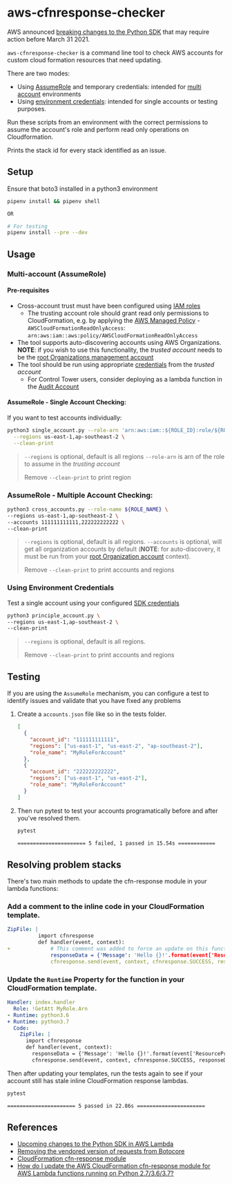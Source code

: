 # aws-cfnresponse-checker

AWS announced [breaking changes to the Python SDK](https://aws.amazon.com/blogs/compute/upcoming-changes-to-the-python-sdk-in-aws-lambda/) that may require action before March 31 2021.

`aws-cfnresponse-checker` is a command line tool to check AWS accounts for custom cloud formation resources that need updating.

There are two modes:
 * Using [AssumeRole](https://docs.aws.amazon.com/STS/latest/APIReference/API_AssumeRole.html) and temporary credentials: intended for [multi account](https://aws.amazon.com/blogs/industries/defining-an-aws-multi-account-strategy-for-telecommunications-companies/) environments
 * Using [environment credentials](https://boto3.amazonaws.com/v1/documentation/api/latest/guide/credentials.html): intended for single accounts or testing purposes.

Run these scripts from an environment with the correct permissions to assume the account's role and perform read only operations on Cloudformation.

Prints the stack id for every stack identified as an issue.
## Setup

Ensure that boto3 installed in a python3 environment

```bash
pipenv install && pipenv shell

OR

# For testing
pipenv install --pre --dev
```

## Usage

### Multi-account (AssumeRole)

#### Pre-requisites

* Cross-account trust must have been configured using [IAM roles](https://docs.aws.amazon.com/IAM/latest/UserGuide/tutorial_cross-account-with-roles.html)
  * The trusting account role should grant read only permissions to CloudFormation, e.g. by applying the [AWS Managed Policy](https://docs.aws.amazon.com/IAM/latest/UserGuide/access_policies_managed-vs-inline.html#aws-managed-policies) - `AWSCloudFormationReadOnlyAccess`: `arn:aws:iam::aws:policy/AWSCloudFormationReadOnlyAccess`
* The tool supports auto-discovering accounts using AWS Organizations.  **NOTE**: if you wish to use this functionality, the _trusted account_ needs to be the [root Organizations management account](https://docs.aws.amazon.com/organizations/latest/userguide/orgs_getting-started_concepts.html)
* The tool should be run using appropriate [credentials](https://boto3.amazonaws.com/v1/documentation/api/latest/guide/credentials.html) from the _trusted account_
  * For Control Tower users, consider deploying as a lambda function in the [Audit Account](https://docs.aws.amazon.com/controltower/latest/userguide/how-control-tower-works.html)


#### AssumeRole - Single Account Checking:

If you want to test accounts individually:
```bash
python3 single_account.py --role-arn 'arn:aws:iam::${ROLE_ID}:role/${ROLE_NAME}' \
  --regions us-east-1,ap-southeast-2 \
  --clean-print
```

> `--regions` is optional, default is all regions
> `--role-arn` is arn of the role to assume in the _trusting account_
>
> Remove `--clean-print` to print region

### AssumeRole - Multiple Account Checking:

```bash
python3 cross_accounts.py --role-name ${ROLE_NAME} \
--regions us-east-1,ap-southeast-2 \
--accounts 111111111111,222222222222 \
--clean-print
```

> `--regions` is optional, default is all regions.
> `--accounts` is optional, will get all organization accounts by default (**NOTE**: for auto-discovery, it must be run from your [root Organization account](https://docs.aws.amazon.com/organizations/latest/userguide/orgs_getting-started_concepts.html) context).
>
> Remove `--clean-print` to print accounts and regions

### Using Environment Credentials

Test a single account using your configured [SDK credentials](https://boto3.amazonaws.com/v1/documentation/api/latest/guide/credentials.html)

```bash
python3 principle_account.py \
--regions us-east-1,ap-southeast-2 \
--clean-print
```

> `--regions` is optional, default is all regions.
>
> Remove `--clean-print` to print accounts and regions

## Testing

If you are using the `AssumeRole` mechanism, you can configure a test to identify issues and validate that you have fixed any problems

1. Create a `accounts.json` file like so in the tests folder.

    ```json
    [
      {
        "account_id": "111111111111",
        "regions": ["us-east-1", "us-east-2", "ap-southeast-2"],
        "role_name": "MyRoleForAccount"
      },
      {
        "account_id": "222222222222",
        "regions": ["us-east-1", "us-east-2"],
        "role_name": "MyRoleForAccount"
      }
    ]
    ```

2. Then run pytest to test your accounts programatically before and after you've resolved them.

    ```bash
    pytest

    ====================== 5 failed, 1 passed in 15.54s ============
    ```

## Resolving problem stacks

There's two main methods to update the cfn-response module in your lambda functions:

### Add a comment to the inline code in your CloudFormation template.

```yaml
ZipFile: |
          import cfnresponse
          def handler(event, context):
+             # This comment was added to force an update on this function's code
              responseData = {'Message': 'Hello {}!'.format(event['ResourceProperties']['Name'])}
              cfnresponse.send(event, context, cfnresponse.SUCCESS, responseData, "CustomResourcePhysicalID")
```

### Update the ```Runtime``` Property for the function in your CloudFormation template.

```yaml
Handler: index.handler
  Role: !GetAtt MyRole.Arn
- Runtime: python3.6
+ Runtime: python3.7
  Code:
    ZipFile: |
      import cfnresponse
      def handler(event, context):
        responseData = {'Message': 'Hello {}!'.format(event['ResourceProperties']['Name'])}
        cfnresponse.send(event, context, cfnresponse.SUCCESS, responseData, "CustomResourcePhysicalID")
```

Then after updating your templates, run the tests again to see if your account still has stale inline CloudFormation response lambdas.

```bash
pytest

====================== 5 passed in 22.86s ======================
```

## References

- [Upcoming changes to the Python SDK in AWS Lambda](https://aws.amazon.com/blogs/compute/upcoming-changes-to-the-python-sdk-in-aws-lambda/)
- [Removing  the vendored version of requests from Botocore](https://aws.amazon.com/blogs/developer/removing-the-vendored-version-of-requests-from-botocore/)
- [CloudFormation cfn-response module](https://docs.aws.amazon.com/AWSCloudFormation/latest/UserGuide/cfn-lambda-function-code-cfnresponsemodule.html)
- [How do I update the AWS CloudFormation cfn-response module for AWS Lambda functions running on Python 2.7/3.6/3.7?](https://aws.amazon.com/premiumsupport/knowledge-center/cloudformation-cfn-response-lambda/)
